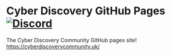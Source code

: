 # Cyber Discovery GitHub Pages [![Discord](https://discordapp.com/api/guilds/409851296116375565/embed.png)](https://discord.gg/AQPh34Y)
The Cyber Discovery Community GitHub pages site!
https://cyberdiscoverycommunity.uk/

